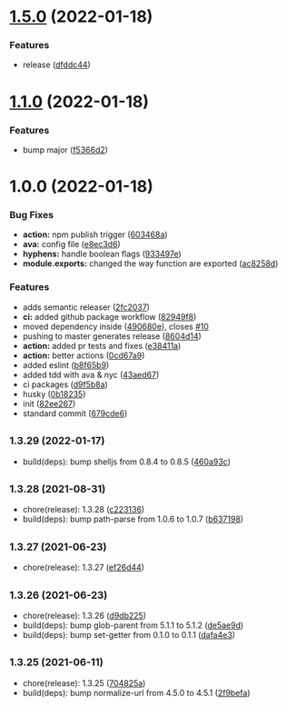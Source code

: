 # [1.5.0](https://github.com/simonecorsi/flaggy/compare/v1.4.0...v1.5.0) (2022-01-18)


### Features

* release ([dfddc44](https://github.com/simonecorsi/flaggy/commit/dfddc449c174161eaf71f17c40e9c8d12620ed86))

# [1.1.0](https://github.com/simonecorsi/flaggy/compare/v1.0.0...v1.1.0) (2022-01-18)


### Features

* bump major ([f5366d2](https://github.com/simonecorsi/flaggy/commit/f5366d2132b1e7a05d7e857edfbc44ebce3b6cbd))

# 1.0.0 (2022-01-18)


### Bug Fixes

* **action:** npm publish trigger ([603468a](https://github.com/simonecorsi/flaggy/commit/603468aa6def160472df383aa1c09cf3e9f75a64))
* **ava:** config file ([e8ec3d6](https://github.com/simonecorsi/flaggy/commit/e8ec3d6d51bfc6e2ea95cc5b806b820d7de5cfb0))
* **hyphens:** handle boolean flags ([933497e](https://github.com/simonecorsi/flaggy/commit/933497e0bfe96f578bf727b960a99384805270d7))
* **module.exports:** changed the way function are exported ([ac8258d](https://github.com/simonecorsi/flaggy/commit/ac8258df97e57d7f4424cdb175611c64f6051201))


### Features

* adds semantic releaser ([2fc2037](https://github.com/simonecorsi/flaggy/commit/2fc203783a3992b752bb17a626bc1353de6b6802))
* **ci:** added github package workflow ([82949f8](https://github.com/simonecorsi/flaggy/commit/82949f8a665894ce7f5c7437563635b0315d75fa))
* moved dependency inside ([490680e](https://github.com/simonecorsi/flaggy/commit/490680ece17688ded81ef9b6fe48dad666e33b1a)), closes [#10](https://github.com/simonecorsi/flaggy/issues/10)
* pushing to master generates release ([8604d14](https://github.com/simonecorsi/flaggy/commit/8604d14fdcba70c9e44ed87fd9c0ee9adaeb3155))
* **action:** added pr tests and fixes ([e38411a](https://github.com/simonecorsi/flaggy/commit/e38411af9dc47a32aa6dc879f34734c0ac4af03c))
* **action:** better actions ([0cd67a9](https://github.com/simonecorsi/flaggy/commit/0cd67a9f8a6ecd913b143af6c57fe5ef77ee21ba))
* added eslint ([b8f65b9](https://github.com/simonecorsi/flaggy/commit/b8f65b9efbb99de42f35dacb2ae01cb72d2c7a69))
* added tdd with ava & nyc ([43aed67](https://github.com/simonecorsi/flaggy/commit/43aed674cfc0c4e65c1a43899703094d5bcca468))
* ci packages ([d9f5b8a](https://github.com/simonecorsi/flaggy/commit/d9f5b8a6320f69bae5c16d4303670018834c7693))
* husky ([0b18235](https://github.com/simonecorsi/flaggy/commit/0b18235bc3d000f30706fc63e8e6c506a69b58c3))
* init ([82ee267](https://github.com/simonecorsi/flaggy/commit/82ee267e5bb18296cd0c69bc980269fce88c9566))
* standard commit ([679cde6](https://github.com/simonecorsi/flaggy/commit/679cde6732aed550800fa9c22ddcc989afba0bcd))

## <small>1.3.29 (2022-01-17)</small>

* build(deps): bump shelljs from 0.8.4 to 0.8.5 ([460a93c](https://github.com/simonecorsi/flaggy/commit/460a93c))



## <small>1.3.28 (2021-08-31)</small>

* chore(release): 1.3.28 ([c223136](https://github.com/simonecorsi/flaggy/commit/c223136))
* build(deps): bump path-parse from 1.0.6 to 1.0.7 ([b637198](https://github.com/simonecorsi/flaggy/commit/b637198))



## <small>1.3.27 (2021-06-23)</small>

* chore(release): 1.3.27 ([ef26d44](https://github.com/simonecorsi/flaggy/commit/ef26d44))



## <small>1.3.26 (2021-06-23)</small>

* chore(release): 1.3.26 ([d9db225](https://github.com/simonecorsi/flaggy/commit/d9db225))
* build(deps): bump glob-parent from 5.1.1 to 5.1.2 ([de5ae9d](https://github.com/simonecorsi/flaggy/commit/de5ae9d))
* build(deps): bump set-getter from 0.1.0 to 0.1.1 ([dafa4e3](https://github.com/simonecorsi/flaggy/commit/dafa4e3))



## <small>1.3.25 (2021-06-11)</small>

* chore(release): 1.3.25 ([704825a](https://github.com/simonecorsi/flaggy/commit/704825a))
* build(deps): bump normalize-url from 4.5.0 to 4.5.1 ([2f9befa](https://github.com/simonecorsi/flaggy/commit/2f9befa))
